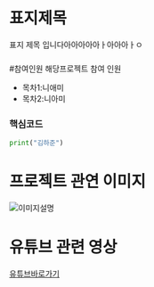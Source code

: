 표지제목
===
표지 제목 입니다아아아아아ㅏ아아아ㅏㅇ

###

#참여인원
해당프로젝트 참여 인원

- 목차1:니애미
- 목차2:니아미

### 핵심코드
```python
print("김하준")
```
# 프로젝트 관연 이미지
![이미지설명](./image/가나.png)

# 유튜브 관련 영상
[유튜브바로가기](https://github.com/qkrtjdgh1232/qkrtjdgh1232/edit/main/image/README.md)

